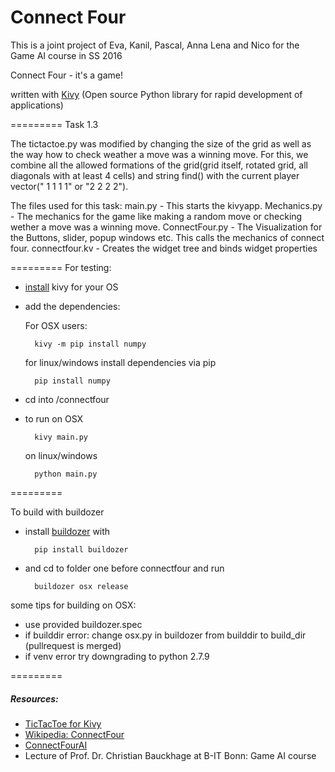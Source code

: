 Connect Four
=========

This is a joint project of Eva, Kanil, Pascal, Anna Lena and Nico for the Game AI course in SS 2016

Connect Four - it's a game! 

written with [Kivy](http://kivy.org "Kivy") (Open source Python library for rapid development of applications)

=========
Task 1.3

The tictactoe.py was modified by changing the size of the grid as well as the way how to check weather a move was a winning move. For this, we combine all the allowed formations of the grid(grid itself, rotated grid, all diagonals with at least 4 cells) and string find() with the current player vector(" 1 1 1 1" or "2 2 2 2").

The files used for this task:
main.py - This starts the kivyapp.
Mechanics.py - The mechanics for the game like making a random move or checking wether a move was a winning move.
ConnectFour.py - The Visualization for the Buttons, slider, popup windows etc. This calls the mechanics of connect four.
connectfour.kv - Creates the widget tree and binds widget properties

=========
For testing: 

* [install](https://kivy.org/#download) kivy for your OS

* add the dependencies:
	
	For OSX users:

		kivy -m pip install numpy

	for linux/windows install dependencies via pip
	
		pip install numpy


* cd into /connectfour 

* to run on OSX

		kivy main.py

	on linux/windows

		python main.py

=========

To build with buildozer

* install [buildozer](https://github.com/kivy/buildozer) with

		pip install buildozer

* and cd to folder one before connectfour and run
	
		buildozer osx release

some tips for building on OSX: 

* use provided buildozer.spec
* if builddir error: change osx.py in buildozer from builddir to build_dir (pullrequest is merged)
* if venv error try downgrading to python 2.7.9 

=========

##### Resources:
* [TicTacToe for Kivy](https://github.com/kgantsov/tictactoe)
* [Wikipedia: ConnectFour](https://en.wikipedia.org/wiki/Connect_Four)
* [ConnectFourAI](http://roadtolarissa.com/connect-4-ai-how-it-works/)
* Lecture of Prof. Dr. Christian Bauckhage at B-IT Bonn: Game AI course
